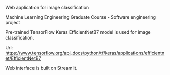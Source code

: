 Web application for image classification

Machine Learning Engineering Graduate Course - Software engineering project

Pre-trained TensorFlow Keras EfficientNetB7 model is used for image classification.

Url: https://www.tensorflow.org/api_docs/python/tf/keras/applications/efficientnet/EfficientNetB7

Web interface is built on Streamlit.
